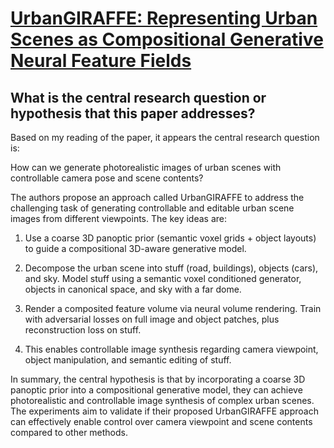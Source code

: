 # [UrbanGIRAFFE: Representing Urban Scenes as Compositional Generative   Neural Feature Fields](https://arxiv.org/abs/2303.14167)

## What is the central research question or hypothesis that this paper addresses?

 Based on my reading of the paper, it appears the central research question is:

How can we generate photorealistic images of urban scenes with controllable camera pose and scene contents? 

The authors propose an approach called UrbanGIRAFFE to address the challenging task of generating controllable and editable urban scene images from different viewpoints. The key ideas are:

1) Use a coarse 3D panoptic prior (semantic voxel grids + object layouts) to guide a compositional 3D-aware generative model. 

2) Decompose the urban scene into stuff (road, buildings), objects (cars), and sky. Model stuff using a semantic voxel conditioned generator, objects in canonical space, and sky with a far dome.

3) Render a composited feature volume via neural volume rendering. Train with adversarial losses on full image and object patches, plus reconstruction loss on stuff.

4) This enables controllable image synthesis regarding camera viewpoint, object manipulation, and semantic editing of stuff.

In summary, the central hypothesis is that by incorporating a coarse 3D panoptic prior into a compositional generative model, they can achieve photorealistic and controllable image synthesis of complex urban scenes. The experiments aim to validate if their proposed UrbanGIRAFFE approach can effectively enable control over camera viewpoint and scene contents compared to other methods.
